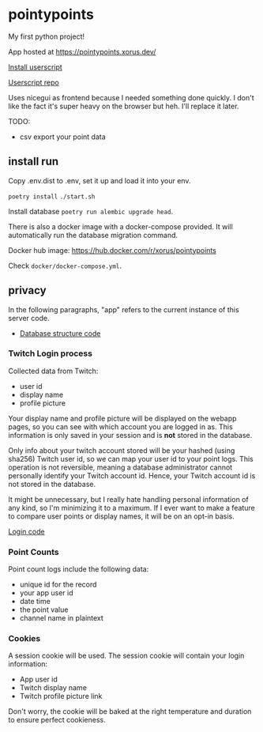 # pointypoints

My first python project!

App hosted at https://pointypoints.xorus.dev/

[Install userscript](https://pointypoints.xorus.dev/userscript/twitch-channel-points-logger.user.js?nocache)

[Userscript repo](https://github.com/xorus/twitch-channel-points-logger)

Uses nicegui as frontend because I needed something done quickly. I don't like the fact it's super heavy on the browser
but heh. I'll replace it later.

TODO:

- csv export your point data

## install run

Copy .env.dist to .env, set it up and load it into your env.

`poetry install`
`./start.sh`

Install database `poetry run alembic upgrade head`.

There is also a docker image with a docker-compose provided. It will automatically run the database migration command.

Docker hub image: https://hub.docker.com/r/xorus/pointypoints

Check `docker/docker-compose.yml`.

## privacy

In the following paragraphs, "app" refers to the current instance of this server code.

- [Database structure code](https://github.com/xorus/pointypoints/blob/main/app/db/models.py)

### Twitch Login process

Collected data from Twitch:

- user id
- display name
- profile picture

Your display name and profile picture will be displayed on the webapp pages, so you can see with which account you are
logged in as. This information is only saved in your session and is **not** stored in the database.

Only info about your twitch account stored will be your hashed (using sha256) Twitch user id, so we can map your user id
to your point logs. This operation is not reversible, meaning a database administrator cannot personally identify your
Twitch account id. Hence, your Twitch account id is not stored in the database.

It might be unnecessary, but I really hate handling personal information of any kind, so I'm minimizing it to a maximum.
If I ever want to make a feature to compare user points or display names, it will be on an opt-in basis.

[Login code](https://github.com/xorus/pointypoints/blob/main/app/security.py)

### Point Counts

Point count logs include the following data:

- unique id for the record
- your app user id
- date time
- the point value
- channel name in plaintext

### Cookies

A session cookie will be used. The session cookie will contain your login information:

- App user id
- Twitch display name
- Twitch profile picture link

Don't worry, the cookie will be baked at the right temperature and duration to ensure perfect cookieness.
